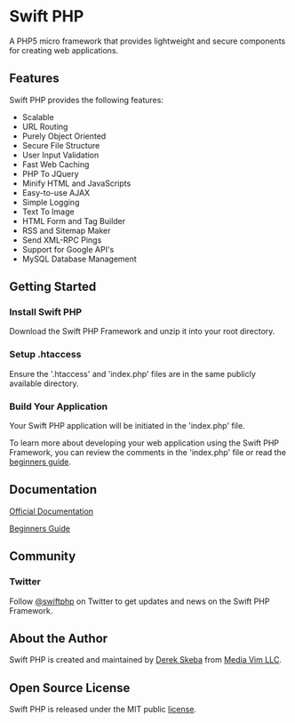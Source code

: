 # Swift PHP

A PHP5 micro framework that provides lightweight and secure components for creating web applications.

## Features

Swift PHP provides the following features:

* Scalable
* URL Routing
* Purely Object Oriented
* Secure File Structure
* User Input Validation
* Fast Web Caching
* PHP To JQuery
* Minify HTML and JavaScripts
* Easy-to-use AJAX
* Simple Logging
* Text To Image
* HTML Form and Tag Builder
* RSS and Sitemap Maker
* Send XML-RPC Pings
* Support for Google API's
* MySQL Database Management

## Getting Started

### Install Swift PHP

Download the Swift PHP Framework and unzip it into your root directory.

### Setup .htaccess

Ensure the '.htaccess' and 'index.php' files are in the same publicly available directory.

### Build Your Application

Your Swift PHP application will be initiated in the 'index.php' file.

To learn more about developing your web application using the Swift PHP Framework, you can review the comments in the 'index.php' file or read the [beginners guide](http://swiftphp.org/learn/beginners-guide/).

## Documentation 

[Official Documentation](http://swiftphp.org/learn/documentation/)

[Beginners Guide](http://swiftphp.org/learn/beginners-guide/)

## Community

### Twitter

Follow [@swiftphp](http://www.twitter.com/swiftphp) on Twitter to get updates and news on the Swift PHP Framework.

## About the Author

Swift PHP is created and maintained by [Derek Skeba](http://derekskeba.com) from [Media Vim LLC](http://mediavim.com).

## Open Source License

Swift PHP is released under the MIT public [license](http://swiftphp.org/license/).
